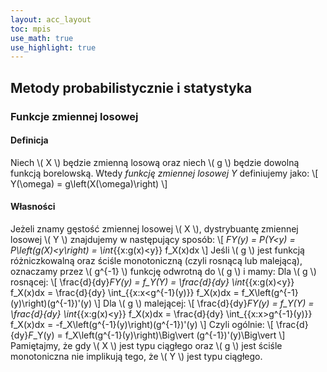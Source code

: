 ```yaml
---
layout: acc_layout
toc: mpis
use_math: true
use_highlight: true
---
```


Metody probabilistycznie i statystyka
---

### Funkcje zmiennej losowej
#### Definicja
Niech \\( X \\) będzie zmienną losową oraz niech \\( g \\) będzie dowolną funkcją borelowską. Wtedy *funkcję zmiennej losowej Y* definiujemy jako:
\\[ Y(\omega) = g\left(X(\omega)\right) \\]

#### Własności
Jeżeli znamy gęstość zmiennej losowej \\( X \\), dystrybuantę zmiennej losowej \\( Y \\) znajdujemy w następujący sposób:
\\[ *F*_Y(y) = *P*(Y<y) = *P*\left(g(X)<y\right) = \int_{\{x:g(x)<y\}} f_X(x)dx \\]
Jeśli \\( g \\) jest funkcją różniczkowalną oraz ściśle monotoniczną (czyli rosnącą lub malejącą), oznaczamy przez \\( g^{-1} \\) funkcję odwrotną do \\( g \\) i mamy:
Dla \\( g \\) rosnącej:
\\[ \frac{d}{dy}*F*_Y(y) = f_Y(Y) = \frac{d}{dy} \int_{\{x:g(x)<y\}} f_X(x)dx = \frac{d}{dy} \int_{\{x:x<g^{-1}(y)\}} f_X(x)dx = f_X\left(g^{-1}(y)\right)(g^{-1})'(y) \\]
Dla \\( g \\) malejącej:
\\[ \frac{d}{dy}*F*_Y(y) = f_Y(Y) = \frac{d}{dy} \int_{\{x:g(x)<y\}} f_X(x)dx = \frac{d}{dy} \int_{\{x:x>g^{-1}(y)\}} f_X(x)dx = -f_X\left(g^{-1}(y)\right)(g^{-1})'(y) \\]
Czyli ogólnie:
\\[ \frac{d}{dy}*F*_Y(y) = f_X\left(g^{-1}(y)\right)\Big\vert (g^{-1})'(y)\Big\vert  \\]
Pamiętajmy, że gdy \\( X \\) jest typu ciągłego oraz \\( g \\) jest ściśle monotoniczna nie implikują tego, że \\( Y \\) jest typu ciągłego.
